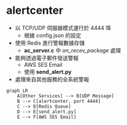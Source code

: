 # alertcenter

- 以 TCP/UDP 伺服器模式運行於 4444 埠
  - 根據 config.json 的設定
- 使用 Redis 進行警報數據存儲 
  - **ac_server.c** 中 *on_recev_package* 處理
- 能夠透過電子郵件發送警報
  - AWS SES Email
  - 使用 **send_alert.py**
- 處理來自其他服務的全系統警報

```mermaid
graph LR
    A[Other Services] --> B[UDP Message]
    B --> C[alertcenter, port 4444]
    C --> D[Redis Queue]
    D --> E[send_alert.py]
    E --> F[AWS SES Email]
```